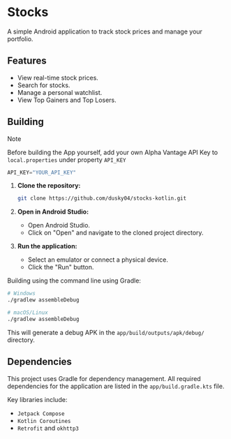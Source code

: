# Stocks

A simple Android application to track stock prices and manage your portfolio.

## Features

- View real-time stock prices.
- Search for stocks.
- Manage a personal watchlist.
- View Top Gainers and Top Losers.

## Building

> [!NOTE]
> Before building the App yourself, add your own Alpha Vantage API Key to `local.properties` under property `API_KEY`

```kt
API_KEY="YOUR_API_KEY"
```

1.  **Clone the repository:**
    ```sh
    git clone https://github.com/dusky04/stocks-kotlin.git
    ```
2.  **Open in Android Studio:**

    - Open Android Studio.
    - Click on "Open" and navigate to the cloned project directory.

3.  **Run the application:**
    - Select an emulator or connect a physical device.
    - Click the "Run" button.

Building using the command line using Gradle:

```sh
# Windows
./gradlew assembleDebug

# macOS/Linux
./gradlew assembleDebug
```

This will generate a debug APK in the `app/build/outputs/apk/debug/` directory.

## Dependencies

This project uses Gradle for dependency management. All required dependencies for the application are listed in the `app/build.gradle.kts` file.

Key libraries include:

- `Jetpack Compose`
- `Kotlin Coroutines`
- `Retrofit` and `okhttp3`
